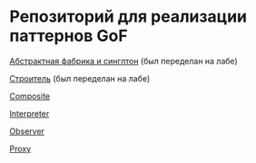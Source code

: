 # Репозиторий для реализации паттернов GoF

[Абстрактная фабрика и синглтон](https://github.com/BestSeal/GoF_Patterns/tree/master/AbstractFactoryAndSingleton) (был переделан на лабе)

[Строитель](https://github.com/BestSeal/GoF_Patterns/tree/master/BuilderPattern) (был переделан на лабе)

[Composite](https://github.com/BestSeal/GoF_Patterns/tree/master/Composite) 

[Interpreter](https://github.com/BestSeal/GoF_Patterns/tree/master/Interpreter) 

[Observer](https://github.com/BestSeal/GoF_Patterns/tree/master/Observer)

[Proxy](https://github.com/BestSeal/GoF_Patterns/tree/master/Proxy) 
